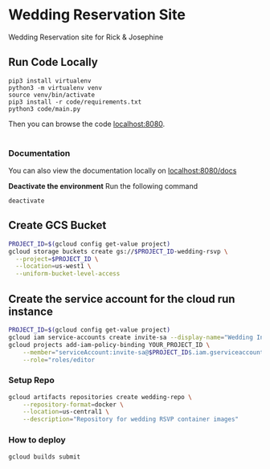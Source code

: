 # Wedding Reservation Site
Wedding Reservation site for Rick & Josephine

## Run Code Locally
```
pip3 install virtualenv
python3 -m virtualenv venv
source venv/bin/activate
pip3 install -r code/requirements.txt
python3 code/main.py
```
Then you can browse the code [localhost:8080](http://localhost:8080).<br /><br />

### Documentation ###
You can also view the documentation locally on [localhost:8080/docs](http://localhost:8080)


**Deactivate the environment** 
Run the following command
```
deactivate
```

## Create GCS Bucket
```bash
PROJECT_ID=$(gcloud config get-value project)
gcloud storage buckets create gs://$PROJECT_ID-wedding-rsvp \
  --project=$PROJECT_ID \
  --location=us-west1 \
  --uniform-bucket-level-access
```

## Create the service account for the cloud run instance
```bash
PROJECT_ID=$(gcloud config get-value project)
gcloud iam service-accounts create invite-sa --display-name="Wedding Invite SA"
gcloud projects add-iam-policy-binding YOUR_PROJECT_ID \
    --member="serviceAccount:invite-sa@$PROJECT_ID$.iam.gserviceaccount.com" \
    --role="roles/editor
```
### Setup Repo
```bash
gcloud artifacts repositories create wedding-repo \
    --repository-format=docker \
    --location=us-central1 \
    --description="Repository for wedding RSVP container images"
```
### How to deploy
```bash
gcloud builds submit
```